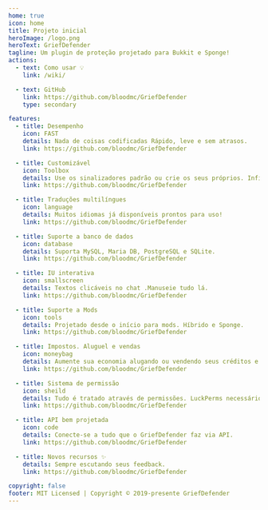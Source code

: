 ```yaml
---
home: true
icon: home
title: Projeto inicial
heroImage: /logo.png
heroText: GriefDefender
tagline: Um plugin de proteção projetado para Bukkit e Sponge!
actions:
  - text: Como usar 💡
    link: /wiki/

  - text: GitHub
    link: https://github.com/bloodmc/GriefDefender
    type: secondary

features:
  - title: Desempenho
    icon: FAST
    details: Nada de coisas codificadas Rápido, leve e sem atrasos.
    link: https://github.com/bloodmc/GriefDefender

  - title: Customizável
    icon: Toolbox
    details: Use os sinalizadores padrão ou crie os seus próprios. Infinitas possibilidades!
    link: https://github.com/bloodmc/GriefDefender

  - title: Traduções multilíngues
    icon: language
    details: Muitos idiomas já disponíveis prontos para uso!
    link: https://github.com/bloodmc/GriefDefender

  - title: Suporte a banco de dados
    icon: database
    details: Suporta MySQL, Maria DB, PostgreSQL e SQLite.
    link: https://github.com/bloodmc/GriefDefender

  - title: IU interativa
    icon: smallscreen
    details: Textos clicáveis no chat .Manuseie tudo lá.
    link: https://github.com/bloodmc/GriefDefender

  - title: Suporte a Mods
    icon: tools
    details: Projetado desde o início para mods. Híbrido e Sponge.
    link: https://github.com/bloodmc/GriefDefender

  - title: Impostos. Aluguel e vendas
    icon: moneybag
    details: Aumente sua economia alugando ou vendendo seus créditos e muito mais.
    link: https://github.com/bloodmc/GriefDefender

  - title: Sistema de permissão
    icon: sheild
    details: Tudo é tratado através de permissões. LuckPerms necessário,
    link: https://github.com/bloodmc/GriefDefender

  - title: API bem projetada
    icon: code
    details: Conecte-se a tudo que o GriefDefender faz via API.
    link: https://github.com/bloodmc/GriefDefender

  - title: Novos recursos ✨
    details: Sempre escutando seus feedback.
    link: https://github.com/bloodmc/GriefDefender

copyright: false
footer: MIT Licensed | Copyright © 2019-presente GriefDefender
---
```

